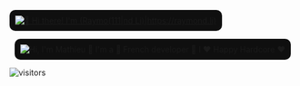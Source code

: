 [<img src="https://raw.githubusercontent.com/Raymo111/Raymo111/master/intro.gif"  
alt="👋 Hi there! I'm (Raymo(111|nd Li)|https://raymond.li)" 
title="👋 Hi there! I'm (Rahul Baishnab(111|nd Li)|https://raymond.li)" 
style="background-color:#0f0f0f; padding:10px; border-radius:10px;"/>](https://raymond.li/)


<p align="center">
  <img src="https://github.com/matyo91/matyo91/raw/main/assets/github.gif" alt="Hi, I'm Mathieu 👋 I'm a 🚀 French developer 🚀 I ❤️ Happy Hardcore ❤️" style="background-color:#0f0f0f; padding:10px; border-radius:10px;">
</p>




![visitors](https://vbr.nathanchung.dev/badge?page_id=Raymo111.Raymo111&color=00cf00)


